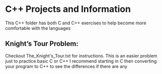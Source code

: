 # C++ Projects and Information
This C++ folder has both C and C++ exercises to help become more comfortable with the languages

## Knight’s Tour Problem:
Checkout The_Knight's_Tour.txt for instructions. This is an easier problem just to practice basic C or C++ 
I recommend starting in C then converting your program to C++ to see the differences if there are any